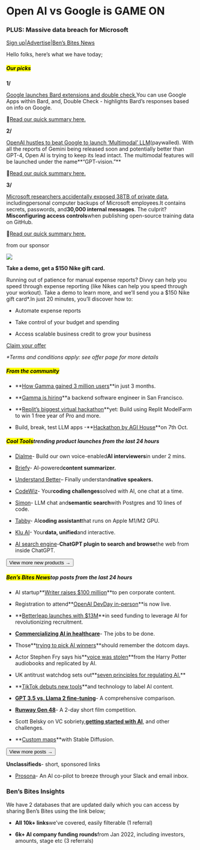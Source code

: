 # Open AI vs Google is GAME ON

### PLUS: Massive data breach for Microsoft

[Sign up](https://www.bensbites.co/?utm_source=bensbites\&utm_medium=referral\&utm_campaign=open-ai-vs-google-is-game-on)|[Advertise](https://sponsor.bensbites.co/?utm_source=bensbites\&utm_medium=referral\&utm_campaign=open-ai-vs-google-is-game-on)|[Ben’s Bites News](https://news.bensbites.co/?utm_source=bensbites\&utm_medium=referral\&utm_campaign=open-ai-vs-google-is-game-on)

Hello folks, here’s what we have today;

##### <mark>**Our picks**</mark>

**1/**

[Google launches Bard extensions and double check.](https://blog.google/products/bard/google-bard-new-features-update-sept-2023/?utm_source=bensbites\&utm_medium=referral\&utm_campaign=open-ai-vs-google-is-game-on)You can use Google Apps within Bard, and, Double Check - highlights Bard’s responses based on info on Google.

🍿[Read our quick summary here.](https://bensbites.beehiiv.com/p/bard-can-now-connect-google-apps-services)

**2/**

[OpenAI hustles to beat Google to launch ‘Multimodal’ LLM](https://www.theinformation.com/articles/openai-hustles-to-beat-google-to-launch-multimodal-llm?utm_source=bensbites\&utm_medium=referral\&utm_campaign=open-ai-vs-google-is-game-on)(paywalled). With all the reports of Gemini being released soon and potentially better than GPT-4, Open AI is trying to keep its lead intact. The multimodal features will be launched under the name\*\*“GPT-vision.”\*\*

🍿[Read our quick summary here.](https://bensbites.beehiiv.com/p/openai-hustles-beat-google-launch-multimodal-llm)

**3/**

[Microsoft researchers accidentally exposed 38TB of private data](https://www.wiz.io/blog/38-terabytes-of-private-data-accidentally-exposed-by-microsoft-ai-researchers?utm_source=bensbites\&utm_medium=referral\&utm_campaign=open-ai-vs-google-is-game-on), includingpersonal computer backups of Microsoft employees.It contains secrets, passwords, and**30,000 internal messages**. The culprit?**Misconfiguring access controls**when publishing open-source training data on GitHub.

🍿[Read our quick summary here.](https://bensbites.beehiiv.com/p/microsoft-researchers-accidentally-exposed-38tb-private-data)

from our sponsor

![](https://media.beehiiv.com/cdn-cgi/image/fit=scale-down,format=auto,onerror=redirect,quality=80/uploads/asset/file/3a7f4a53-93de-46a8-92fe-2ac2669af444/Divvy-FromBill-Black__1_.png)

**Take a demo, get a $150 Nike gift card.**

Running out of patience for manual expense reports? Divvy can help you speed through expense reporting (like Nikes can help you speed through your workout). Take a demo to learn more, and we’ll send you a $150 Nike gift card\*.In just 20 minutes, you’ll discover how to:

- Automate expense reports

- Take control of your budget and spending

- Access scalable business credit to grow your business

[Claim your offer](https://getdivvy.com/lp/nike-offer/?utm_source=bens-bites\&utm_medium=sponsored-email\&utm_campaign=202308-PRM-DC-SE-4199-demo-Nike-Promo)

*\*Terms and conditions apply: see offer page for more details*

##### <mark>**From the community**</mark>

- \*\*[How Gamma gained 3 million users](https://www.youtube.com/watch?v=gEAfvdwET3g\&utm_source=bensbites\&utm_medium=referral\&utm_campaign=open-ai-vs-google-is-game-on)\*\*in just 3 months.

- \*\*[Gamma is hiring](https://gamma.app/docs/Backend-Software-Engineer-qqrs92jhr027vbb?mode=doc\&utm_source=bensbites\&utm_medium=referral\&utm_campaign=open-ai-vs-google-is-game-on)\*\*a backend software engineer in San Francisco.

- \*\*[Replit’s biggest virtual hackathon](https://twitter.com/replit/status/1703834805572715003?utm_source=bensbites\&utm_medium=referral\&utm_campaign=open-ai-vs-google-is-game-on)\*\*yet: Build using Replit ModelFarm to win 1 free year of Pro and more.

- Build, break, test LLM apps -\*\*[Hackathon by AGI House](https://partiful.com/e/QKjcXJOCb2IHiuAVX9L6?utm_source=bensbites\&utm_medium=referral\&utm_campaign=open-ai-vs-google-is-game-on)\*\*on 7th Oct.

##### <mark>**Cool Tools**</mark>trending product launches from the last 24 hours

- [Dialme](https://dialme.at/?utm_source=bensbites\&utm_medium=referral\&utm_campaign=open-ai-vs-google-is-game-on)- Build our own voice-enabled**AI interviewers**in under 2 mins.

- [Briefy](https://briefy.ai/?utm_source=bensbites\&utm_medium=referral\&utm_campaign=open-ai-vs-google-is-game-on)- AI-powered**content summarizer.**

- [Understand Better](https://understand-better.com/?utm_source=bensbites\&utm_medium=referral\&utm_campaign=open-ai-vs-google-is-game-on)– Finally understand**native speakers.**

- [CodeWiz](https://codewiz.app/?utm_source=bensbites\&utm_medium=referral\&utm_campaign=open-ai-vs-google-is-game-on)- Your**coding challenges**solved with AI, one chat at a time.

- [Simon](https://github.com/Shabang-Systems/simon?utm_source=bensbites\&utm_medium=referral\&utm_campaign=open-ai-vs-google-is-game-on)- LLM chat and**semantic search**with Postgres and 10 lines of code.

- [Tabby](https://github.com/TabbyML/tabby?utm_source=bensbites\&utm_medium=referral\&utm_campaign=open-ai-vs-google-is-game-on)- AI**coding assistant**that runs on Apple M1/M2 GPU.

- [Klu AI](https://klu.so/?utm_source=bensbites\&utm_medium=referral\&utm_campaign=open-ai-vs-google-is-game-on)- Your**data, unified**and interactive.

- [AI search engine](https://www.producthunt.com/posts/ai-search-engine-chatgpt-plugin?utm_source=bensbites\&utm_medium=referral\&utm_campaign=open-ai-vs-google-is-game-on)-**ChatGPT plugin to search and browse**the web from inside ChatGPT.

[<button>View more new products →</button>](https://news.bensbites.co/tags/show?utm_source=bensbites\&utm_medium=referral\&utm_campaign=open-ai-vs-google-is-game-on)

##### <mark>**Ben’s Bites News**</mark>top posts from the last 24 hours

- AI startup\*\*[Writer raises $100 million](https://www.bloomberg.com/news/articles/2023-09-18/ai-startup-writer-raises-100-million-to-pen-corporate-content?utm_source=bensbites\&utm_medium=referral\&utm_campaign=open-ai-vs-google-is-game-on#xj4y7vzkg)\*\*to pen corporate content.

- Registration to attend\*\*[OpenAI DevDay in-person](https://devday.openai.com/?utm_source=bensbites\&utm_medium=referral\&utm_campaign=open-ai-vs-google-is-game-on)\*\*is now live.

- \*\*[Betterleap launches with $13M](https://venturebeat.com/ai/betterleap-leverages-ai-to-revolutionize-recruitment-launches-with-impressive-13m-in-seed-funding/?utm_source=bensbites\&utm_medium=referral\&utm_campaign=open-ai-vs-google-is-game-on)\*\*in seed funding to leverage AI for revolutionizing recruitment.

- **[Commercializing AI in healthcare](https://a16z.com/commercializing-ai-in-healthcare-the-jobs-to-be-done/?utm_source=bensbites\&utm_medium=referral\&utm_campaign=open-ai-vs-google-is-game-on)**- The jobs to be done.

- Those\*\*[trying to pick AI winners](https://www.ft.com/content/82168156-006f-4d75-a4e9-0b6bdccef3b2?utm_source=bensbites\&utm_medium=referral\&utm_campaign=open-ai-vs-google-is-game-on)\*\*should remember the dotcom days.

- Actor Stephen Fry says his\*\*[voice was stolen](https://fortune.com/2023/09/15/hollywood-strikes-stephen-fry-voice-copied-harry-potter-audiobooks-ai-deepfakes-sag-aftra-simon-pegg-brian-cox-matthew-mcconaughey/?utm_source=bensbites\&utm_medium=referral\&utm_campaign=open-ai-vs-google-is-game-on)\*\*from the Harry Potter audiobooks and replicated by AI.

- UK antitrust watchdog sets out\*\*[seven principles for regulating AI.](https://www.bloomberg.com/news/articles/2023-09-18/uk-antitrust-watchdog-to-deepen-scrutiny-of-ai-foundation-models?utm_source=bensbites\&utm_medium=referral\&utm_campaign=open-ai-vs-google-is-game-on#xj4y7vzkg)\*\*

- \*\*[TikTok debuts new tools](http://h.com/2023/09/19/tiktok-debuts-new-tools-and-technology-to-label-ai-content/?utm_source=bensbites\&utm_medium=referral\&utm_campaign=open-ai-vs-google-is-game-on)\*\*and technology to label AI content.

- **[GPT 3.5 vs. Llama 2 fine-tuning](https://ragntune.com/blog/gpt3.5-vs-llama2-finetuning?utm_source=bensbites\&utm_medium=referral\&utm_campaign=open-ai-vs-google-is-game-on)**- A comprehensive comparison.

- **[Runway Gen 48](https://runwayml.com/gen48/?utm_source=bensbites\&utm_medium=referral\&utm_campaign=open-ai-vs-google-is-game-on)**- A 2-day short film competition.

- Scott Belsky on VC sobriety,**[getting started with AI](https://www.implications.com/p/the-great-sobriety-for-venture-investing?utm_source=bensbites\&utm_medium=referral\&utm_campaign=open-ai-vs-google-is-game-on)**, and other challenges.

- \*\*[Custom maps](https://nejcsusec.beehiiv.com/p/golden-ratio-images?utm_source=bensbites\&utm_medium=referral\&utm_campaign=open-ai-vs-google-is-game-on)\*\*with Stable Diffusion.

[<button>View more posts →</button>](https://news.bensbites.co/tags/news/trending?utm_source=bensbites\&utm_medium=referral\&utm_campaign=open-ai-vs-google-is-game-on)

**Unclassifieds**- short, sponsored links

- [Prosona](https://www.prosona.ai?utm_source=bensbites\&utm_medium=referral\&utm_campaign=open-ai-vs-google-is-game-on)- An AI co-pilot to breeze through your Slack and email inbox.

### Ben’s Bites Insights

We have 2 databases that are updated daily which you can access by sharing Ben’s Bites using the link below;

- **All 10k+ links**we’ve covered, easily filterable (1 referral)

- **6k+ AI company funding rounds**from Jan 2022, including investors, amounts, stage etc (3 referrals)
